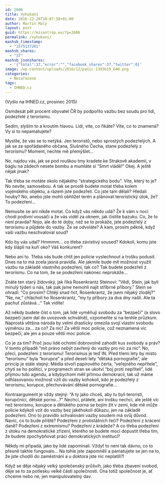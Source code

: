 ```yaml
---
id: 2606
title: Vyhukaní
date: 2016-12-26T18:07:58+01:00
author: Martin Malý
layout: post
guid: https://misantrop.eu/?p=2606
permalink: /vyhukani/
mashsb_timestamp:
  - "1575137281"
mashsb_shares:
  - "37"
mashsb_jsonshares:
  - '{"total":37,"error":"","facebook_shares":37,"twitter":0}'
image: /wp-content/uploads/2016/12/panic-1393619_640.png
categories:
  - Nezařazené
tags:
  - IHNED.cz
---
```

(Vyšlo na IHNED.cz, prosinec 2015)

<span style="font-weight: 400;">Osmdesát pět procent obyvatel ČR by podpořilo vazbu bez soudu pro lidi, podezřelé z terorismu.</span>

<span style="font-weight: 400;">Sedím, slyším to a kroutím hlavou. Lidi, víte, co říkáte? Víte, co to znamená? Vy si to nepamatujete?</span>

<span style="font-weight: 400;">Myslíte, že vás se to netýká. Jen teroristů, nebo sprostých podezřelých. A jak se ze spořádaného občana, Slušného Čecha, stane podezřelý z terorismu? Moment, nechte mě přemýšlet…</span>

<span style="font-weight: 400;">No, najdou vás, jak se pod rouškou tmy kradete ke Strakově akademii, v báglu na zádech nesete bombu a mumláte si “Smrt vládě!” Okej. A ještě nějak jinak?</span>

<span style="font-weight: 400;">Tak třeba se motáte okolo nějakého “strategického bodu”. Víte, který to je? No nevíte, samosebou. A tak se prostě budete motat třeba kolem vojenského objektu, a rázem jste podezřelí. Co jste tam dělali? Hledali houby? No, anebo jste mohli obhlížet terén a plánovat teroristický útok, že? To podezření…</span>

<span style="font-weight: 400;">Nemusíte se ani nikde motat. Co když vás někdo udá? Že k vám v noci chodí podivní vousáči a že vás viděl za oknem, jak čistíte bazuku. Co, že to není pravda? Nojo, ale do té doby, než se to prokáže, jste podezřelý z terorismu a půjdete do vazby. Že se odvoláte? A kam, prosím pěkně, když vaši vazbu neschvaloval soud?</span>

<span style="font-weight: 400;">Kdo by vás udal? Hmmmm… co třeba závistivý soused? Kdokoli, komu jste kdy šlápli na kuří oko? Váš konkurent? </span>

<span style="font-weight: 400;">Nebo ani to. Třeba vás bude chtít jen policie vyslechnout a trošku podusit. Dnes na to má zcela jasná pravidla. Ale jakmile bude mít možnost využít vazbu na základě vlastního podezření, tak co? Tak budete podezřelí z terorismu. Co na tom, že se podezření nakonec neprokáže…</span>

<span style="font-weight: 400;">Znáte ten starý židovský, jak říká Rosenkrantz Steinovi: “Vědí, Stein, jak byli minulý týden u nás, tak pak jsme nemohli najít stříbrné příbory.” Stein se ohradí: “Co prosím? Chtějí snad říct, Rosenkrantz, že jsem nějaký zloděj?” “Ne, ne,” chlácholí ho Rosenkrantz, “my ty příbory za dva dny našli. Ale ta pachuť zůstává…” Tak vidíte!</span>

<span style="font-weight: 400;">Až někdy budete číst o tom, jak lidé vyměňují svobodu za “bezpečí” (a slovo bezpečí jsem dal do uvozovek schválně), vzpomeňte si na tenhle průzkum. Naprostá většina národa by velmi drasticky omezila svoji vlastní svobodu výměnou za… za co? Za nic! Za větší moc policie, což neznamená víc bezpečí, ale jen a pouze větší moc policie. </span>

<span style="font-weight: 400;">Co je za tím? Proč jsou lidé ochotní dobrovolně zahodit kus svobody a práv? V tomto případě “mít právo nebýt zavřený do vazby pro nic za nic”. No, přeci, podezření z terorismu! Terorismus je teď IN. Před třemi lety by místo “terorismu” byla “korupce” a před deseti lety “dětská pornografie”, ale princip je stále stejný: Média stvoří papírového čerta, “veřejného nepřítele”, chytí se ho politici, v programech stran se ukotví “boj proti nepříteli”, lidé přijmou tuto agendu, a kdybychom měli přímou demokracii, tak už máme odhlasovanou možnost vzít do vazby kohokoli, kdo je podezřelý z terorismu, korupce, přechovávání dětské pornografie…</span>

<span style="font-weight: 400;">Kontraargument je vždy stejný: “A ty jako chceš, aby tu byli teroristi, korupčníci, dětské porno…?” Nechci, přátelé, ani trošku nechci, ale ještě víc než terorismu, korupce a dětského porna se bojím žít v zemi, kde mě může policie kdykoli vzít do vazby bez jakéhokoli důkazu, jen na základě podezření. Ono to pravidlo schvalování vazby soudem má svůj důvod. Navíc, co to bude příště? Podezření z protistátních řečí? Podezření z krácení daně? Podezření z extremismu? Podezření z krádeže? A co třeba podezření z útoku na demokratické zřízení, kterého se budete moci dopustit třeba tím, že budete zpochybňovat práci demokratických institucí?</span>

<span style="font-weight: 400;">Někdy mi připadá, jako by lidé zapomínali. Vždyť to není tak dávno, co to přesně takhle fungovalo… Na tohle jste zapomněli a pamatujete se jen na to, že jste chodili do zaměstnání a u doktora jste nic neplatili?!</span>

<span style="font-weight: 400;">Když se děje nějaký velký společenský průšvih, jako třeba zbavení svobod, děje se to za potlesku velké části společnosti. Ona totiž společnost je, ať chceme nebo ne, jen manipulovatelný dav.</span>
